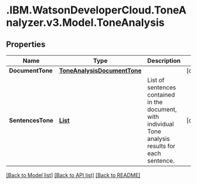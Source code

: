 # .IBM.WatsonDeveloperCloud.ToneAnalyzer.v3.Model.ToneAnalysis
## Properties

Name | Type | Description | Notes
------------ | ------------- | ------------- | -------------
**DocumentTone** | [**ToneAnalysisDocumentTone**](ToneAnalysisDocumentTone.md) |  | [optional] 
**SentencesTone** | [**List<SentenceAnalysis>**](SentenceAnalysis.md) | List of sentences contained in the document, with individual Tone analysis results for each sentence. | [optional] 

[[Back to Model list]](../README.md#documentation-for-models) [[Back to API list]](../README.md#documentation-for-api-endpoints) [[Back to README]](../README.md)

